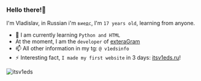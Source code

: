 ### Hello there!👋
I'm Vladislav, in Russian i'm `виедс`, I'm `17 years old`, learning from anyone.

- 🌱 I am currently learning `Python and HTML`
- At the moment, I am the `developer` of [exteraGram](https://itsv1eds.ru/exteragram)
- 📫 All other information in my tg: `@ v1edsinfo`
- ⚡ Interesting fact, `I made my first website` in 3 days: [itsv1eds.ru](https://itsv1eds.ru)!


![itsv1eds](https://github-readme-stats.vercel.app/api/top-langs/?username=itsreallyv1eds&layout=compact&theme=dark)
